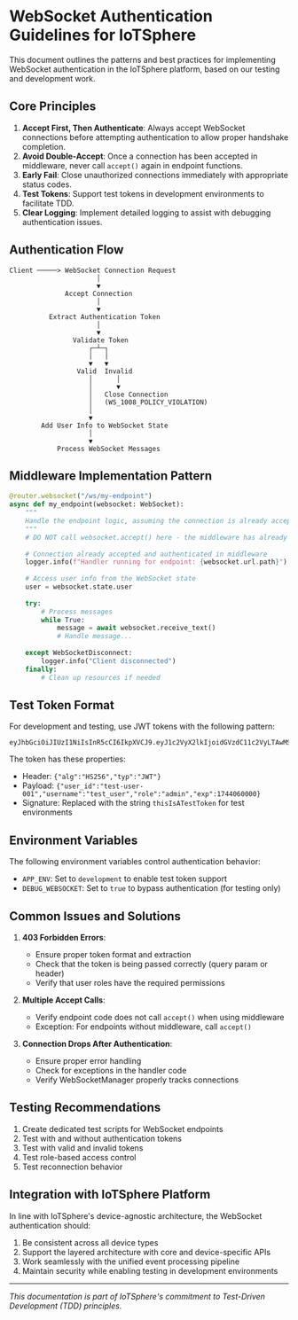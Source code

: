 # WebSocket Authentication Guidelines for IoTSphere

This document outlines the patterns and best practices for implementing WebSocket authentication in the IoTSphere platform, based on our testing and development work.

## Core Principles

1. **Accept First, Then Authenticate**: Always accept WebSocket connections before attempting authentication to allow proper handshake completion.
2. **Avoid Double-Accept**: Once a connection has been accepted in middleware, never call `accept()` again in endpoint functions.
3. **Early Fail**: Close unauthorized connections immediately with appropriate status codes.
4. **Test Tokens**: Support test tokens in development environments to facilitate TDD.
5. **Clear Logging**: Implement detailed logging to assist with debugging authentication issues.

## Authentication Flow

```
Client ─────> WebSocket Connection Request
                      │
                      ▼
              Accept Connection
                      │
                      ▼
          Extract Authentication Token
                      │
                      ▼
                Validate Token
                    ┌─┴─┐
                    │   │
                    ▼   ▼
                 Valid  Invalid
                    │      │
                    │      ▼
                    │   Close Connection
                    │   (WS_1008_POLICY_VIOLATION)
                    │
                    ▼
        Add User Info to WebSocket State
                    │
                    ▼
            Process WebSocket Messages
```

## Middleware Implementation Pattern

```python
@router.websocket("/ws/my-endpoint")
async def my_endpoint(websocket: WebSocket):
    """
    Handle the endpoint logic, assuming the connection is already accepted by middleware.
    """
    # DO NOT call websocket.accept() here - the middleware has already done it
    
    # Connection already accepted and authenticated in middleware
    logger.info(f"Handler running for endpoint: {websocket.url.path}")
    
    # Access user info from the WebSocket state
    user = websocket.state.user
    
    try:
        # Process messages
        while True:
            message = await websocket.receive_text()
            # Handle message...
            
    except WebSocketDisconnect:
        logger.info("Client disconnected")
    finally:
        # Clean up resources if needed
```

## Test Token Format

For development and testing, use JWT tokens with the following pattern:

```
eyJhbGciOiJIUzI1NiIsInR5cCI6IkpXVCJ9.eyJ1c2VyX2lkIjoidGVzdC11c2VyLTAwMSIsInVzZXJuYW1lIjoidGVzdF91c2VyIiwicm9sZSI6ImFkbWluIiwiZXhwIjoxNzQ0MDYwMDAwfQ.thisIsATestToken
```

The token has these properties:
- Header: `{"alg":"HS256","typ":"JWT"}`
- Payload: `{"user_id":"test-user-001","username":"test_user","role":"admin","exp":1744060000}`
- Signature: Replaced with the string `thisIsATestToken` for test environments

## Environment Variables

The following environment variables control authentication behavior:

- `APP_ENV`: Set to `development` to enable test token support
- `DEBUG_WEBSOCKET`: Set to `true` to bypass authentication (for testing only)

## Common Issues and Solutions

1. **403 Forbidden Errors**:
   - Ensure proper token format and extraction
   - Check that the token is being passed correctly (query param or header)
   - Verify that user roles have the required permissions

2. **Multiple Accept Calls**:
   - Verify endpoint code does not call `accept()` when using middleware
   - Exception: For endpoints without middleware, call `accept()`

3. **Connection Drops After Authentication**:
   - Ensure proper error handling
   - Check for exceptions in the handler code
   - Verify WebSocketManager properly tracks connections

## Testing Recommendations

1. Create dedicated test scripts for WebSocket endpoints
2. Test with and without authentication tokens
3. Test with valid and invalid tokens
4. Test role-based access control
5. Test reconnection behavior

## Integration with IoTSphere Platform

In line with IoTSphere's device-agnostic architecture, the WebSocket authentication should:

1. Be consistent across all device types
2. Support the layered architecture with core and device-specific APIs
3. Work seamlessly with the unified event processing pipeline
4. Maintain security while enabling testing in development environments

---

*This documentation is part of IoTSphere's commitment to Test-Driven Development (TDD) principles.*
